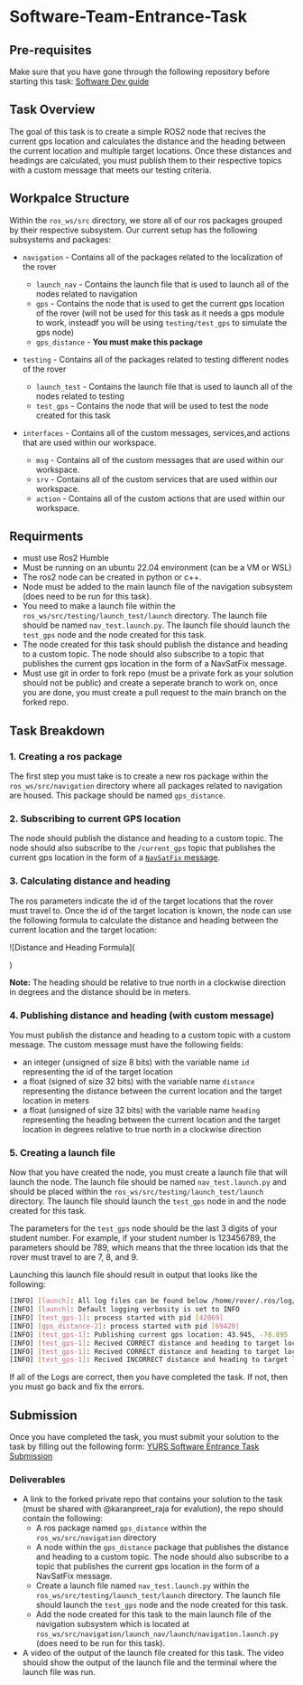 # Software-Team-Entrance-Task

## Pre-requisites

Make sure that you have gone through the following repository before starting this task:
[Software Dev guide](https://github.com/YorkURobotics/yurs-rover-software-dev-guide)

## Task Overview

The goal of this task is to create a simple ROS2 node that recives the current gps location and calculates the distance and the heading between the current location and multiple target locations. Once these distances and headings are calculated, you must publish them to their respective topics with a custom message that meets our testing criteria.

## Workpalce Structure

Within the `ros_ws/src` directory, we store all of our ros packages grouped by their respective subsystem. Our current setup has the following subsystems and packages:

- `navigation` - Contains all of the packages related to the localization of the rover

  - `launch_nav` - Contains the launch file that is used to launch all of the nodes related to navigation
  - `gps` - Contains the node that is used to get the current gps location of the rover (will not be used for this task as it needs a gps module to work, insteadf you will be using `testing/test_gps` to simulate the gps node)
  - `gps_distance` - **You must make this package**

- `testing` - Contains all of the packages related to testing different nodes of the rover

  - `launch_test` - Contains the launch file that is used to launch all of the nodes related to testing
  - `test_gps` - Contains the node that will be used to test the node created for this task

- `interfaces` - Contains all of the custom messages, services,and actions that are used within our workspace.
  - `msg` - Contains all of the custom messages that are used within our workspace.
  - `srv` - Contains all of the custom services that are used within our workspace.
  - `action` - Contains all of the custom actions that are used within our workspace.

## Requirments

- must use Ros2 Humble
- Must be running on an ubuntu 22.04 environment (can be a VM or WSL)
- The ros2 node can be created in python or c++.
- Node must be added to the main launch file of the navigation subsystem (does need to be run for this task).
- You need to make a launch file within the `ros_ws/src/testing/launch_test/launch` directory. The launch file should be named `nav_test.launch.py`. The launch file should launch the `test_gps` node and the node created for this task.
- The node created for this task should publish the distance and heading to a custom topic. The node should also subscribe to a topic that publishes the current gps location in the form of a NavSatFix message.
- Must use git in order to fork repo (must be a private fork as your solution should not be public) and create a seperate branch to work on, once you are done, you must create a pull request to the main branch on the forked repo.

## Task Breakdown

### 1. Creating a ros package

The first step you must take is to create a new ros package within the `ros_ws/src/navigation` directory where all packages related to navigation are housed. This package should be named `gps_distance`.

### 2. Subscribing to current GPS location

The node should publish the distance and heading to a custom topic. The node should also subscribe to the `/current_gps` topic that publishes the current gps location in the form of a [`NavSatFix` message](https://docs.ros.org/en/noetic/api/sensor_msgs/html/msg/NavSatFix.html).

### 3. Calculating distance and heading

The ros parameters indicate the id of the target locations that the rover must travel to. Once the id of the target location is known, the node can use the following formula to calculate the distance and heading between the current location and the target location:

![Distance and Heading Formula](

)

**Note:** The heading should be relative to true north in a clockwise direction in degrees and the distance should be in meters.

### 4. Publishing distance and heading (with custom message)

You must publish the distance and heading to a custom topic with a custom message. The custom message must have the following fields:

- an integer (unsigned of size 8 bits) with the variable name `id` representing the id of the target location
- a float (signed of size 32 bits) with the variable name `distance` representing the distance between the current location and the target location in meters
- a float (unsigned of size 32 bits) with the variable name `heading` representing the heading between the current location and the target location in degrees relative to true north in a clockwise direction

### 5. Creating a launch file

Now that you have created the node, you must create a launch file that will launch the node. The launch file should be named `nav_test.launch.py` and should be placed within the `ros_ws/src/testing/launch_test/launch` directory. The launch file should launch the `test_gps` node in and the node created for this task.

The parameters for the `test_gps` node should be the last 3 digits of your student number. For example, if your student number is 123456789, the parameters should be 789, which means that the three location ids that the rover must travel to are 7, 8, and 9.

Launching this launch file should result in output that looks like the following:

```bash
[INFO] [launch]: All log files can be found below /home/rover/.ros/log/2021-09-30-16-00-00-000000-rover-0
[INFO] [launch]: Default logging verbosity is set to INFO
[INFO] [test_gps-1]: process started with pid [42069]
[INFO] [gps_distance-2]: process started with pid [69420]
[INFO] [test_gps-1]: Publishing current gps location: 43.945, -78.895
[INFO] [test_gps-1]: Recived CORRECT distance and heading to target location 7: 100.0m, 45.0 degrees
[INFO] [test_gps-1]: Recived CORRECT distance and heading to target location 8: 200.0m, 90.0 degrees
[INFO] [test_gps-1]: Recived INCORRECT distance and heading to target location 9: 300.0m, 135.0 degrees
```

If all of the Logs are correct, then you have completed the task. If not, then you must go back and fix the errors.

## Submission

Once you have completed the task, you must submit your solution to the task by filling out the following form:
[YURS Software Entrance Task Submission](https://forms.gle/)

### Deliverables

- A link to the forked private repo that contains your solution to the task (must be shared with @karanpreet_raja for evalution), the repo should contain the following:
  - A ros package named `gps_distance` within the `ros_ws/src/navigation` directory
  - A node within the `gps_distance` package that publishes the distance and heading to a custom topic. The node should also subscribe to a topic that publishes the current gps location in the form of a NavSatFix message.
  - Create a launch file named `nav_test.launch.py` within the `ros_ws/src/testing/launch_test/launch` directory. The launch file should launch the `test_gps` node and the node created for this task.
  - Add the node created for this task to the main launch file of the navigation subsystem which is located at `ros_ws/src/navigation/launch_nav/launch/navigation.launch.py` (does need to be run for this task).
- A video of the output of the launch file created for this task. The video should show the output of the launch file and the terminal where the launch file was run.
